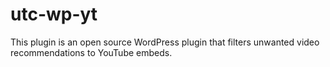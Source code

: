 # utc-wp-yt
This plugin is an open source WordPress plugin that filters unwanted video recommendations to YouTube embeds.

